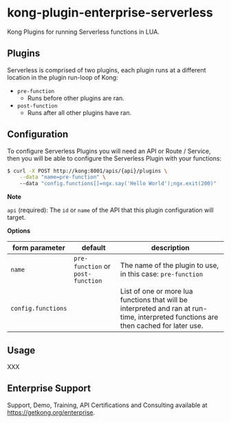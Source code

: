 # kong-plugin-enterprise-serverless

Kong Plugins for running Serverless functions in LUA.

## Plugins

Serverless is comprised of two plugins, each plugin runs at a different location in the plugin run-loop of Kong:

- `pre-function`
  - Runs before other plugins are ran.
- `post-function`
  - Runs after all other plugins have ran.

## Configuration

To configure Serverless Plugins you will need an API or Route / Service, then you will be able to configure the Serverless Plugin with your functions:

```bash
$ curl -X POST http://kong:8001/apis/{api}/plugins \
    --data "name=pre-function" \
    --data "config.functions[]=ngx.say('Hello World');ngx.exit(200)"
```

**Note**

`api` (required): The `id` or `name` of the API that this plugin configuration will target.

**Options**

| form parameter | default | description |
| --- | --- | --- |
| `name` | `pre-function` or `post-function` | The name of the plugin to use, in this case: `pre-function` |
| `config.functions` |  | List of one or more lua functions that will be interpreted and ran at run-time, interpreted functions  are then cached for later use. |

## Usage

XXX

## Enterprise Support

Support, Demo, Training, API Certifications and Consulting
available at https://getkong.org/enterprise.
